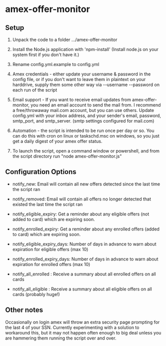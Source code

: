 # amex-offer-monitor

## Setup

1. Unpack the code to a folder .../amex-offer-monitor

2. Install the Node.js application with 'npm-install' (Install node.js on your system first if you don't have it.)
3. Rename config.yml.example to config.yml

4. Amex credentials - either update your username & password in the config file, or if you don't want to leave them in plaintext on your harddrive, supply them some other way via --username <username> --password <password> on each run of the script

5. Email support - If you want to receive email updates from amex-offer-monitor, you need an email account to send the mail from. I recommend a free/throwaway mail.com account, but you can use others. Update config.yml with your inbox address, and your sender's email, password, smtp\_port, and smtp\_server. (smtp settings configured for mail.com)

6. Automation - the script is intended to be run once per day or so. You can do this with cron on linux or taskschd.msc on windows, so you just get a daily digest of your amex offer status.  

7. To launch the script, open a command window or powershell, and from the script directory run "node amex-offer-monitor.js"

## Configuration Options

* notify\_new: Email will contain all new offers detected since the last time the script ran
* notify\_removed: Email will contain all offers no longer detected that existed the last time the script ran

* notify\_eligible\_expiry: Get a reminder about any eligible offers (not added to card) which are expiring soon. 
* notify\_enrolled\_expiry: Get a reminder about any enrolled offers (added to card) which are expiring soon. 

* notify\_eligible\_expiry\_days: Number of days in advance to warn about expiration for eligible offers (max 10)
* notify\_enrolled\_expiry\_days: Number of days in advance to warn about expiration for enrolled offers (max 10)

* notify\_all\_enrolled : Receive a summary about all enrolled offers on all cards
* notify\_all\_eligible : Receive a summary about all eligible offers on all cards (probably huge!)


## Other notes

Occasionally on login amex will throw an extra security page prompting for the last 4 of your SSN. Currently experimenting with a solution to workaround this, but it may not happen often enough to big deal unless you are hammering them running the script over and over. 
